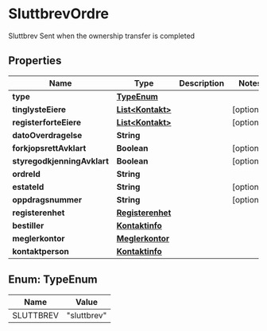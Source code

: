 

# SluttbrevOrdre

Sluttbrev Sent when the ownership transfer is completed

## Properties

| Name | Type | Description | Notes |
|------------ | ------------- | ------------- | -------------|
|**type** | [**TypeEnum**](#TypeEnum) |  |  |
|**tinglysteEiere** | [**List&lt;Kontakt&gt;**](Kontakt.md) |  |  [optional] |
|**registerforteEiere** | [**List&lt;Kontakt&gt;**](Kontakt.md) |  |  [optional] |
|**datoOverdragelse** | **String** |  |  |
|**forkjopsrettAvklart** | **Boolean** |  |  [optional] |
|**styregodkjenningAvklart** | **Boolean** |  |  [optional] |
|**ordreId** | **String** |  |  |
|**estateId** | **String** |  |  [optional] |
|**oppdragsnummer** | **String** |  |  [optional] |
|**registerenhet** | [**Registerenhet**](Registerenhet.md) |  |  |
|**bestiller** | [**Kontaktinfo**](Kontaktinfo.md) |  |  |
|**meglerkontor** | [**Meglerkontor**](Meglerkontor.md) |  |  |
|**kontaktperson** | [**Kontaktinfo**](Kontaktinfo.md) |  |  |



## Enum: TypeEnum

| Name | Value |
|---- | -----|
| SLUTTBREV | &quot;sluttbrev&quot; |



